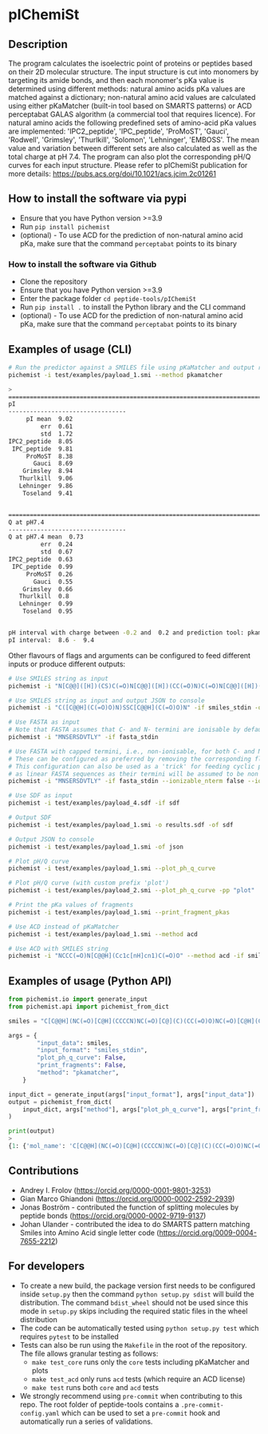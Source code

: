 # pIChemiSt

## Description
The program calculates the isoelectric point of proteins or peptides based on their 2D molecular structure. The input structure is cut into monomers by targeting its amide bonds, and then each monomer's pKa value is determined using different methods: natural amino acids pKa values are matched against a dictionary; non-natural amino acid values are calculated using either pKaMatcher (built-in tool based on SMARTS patterns) or ACD perceptabat GALAS algorithm (a commercial tool that requires licence). For natural amino acids the following predefined sets of amino-acid pKa values are implemented: 'IPC2_peptide', 'IPC_peptide', 'ProMoST', 'Gauci', 'Rodwell', 'Grimsley', 'Thurlkill', 'Solomon', 'Lehninger', 'EMBOSS'. The mean value and variation between different sets are also calculated as well as the total charge at pH 7.4. The program can also plot the corresponding pH/Q curves for each input structure. Please refer to pIChemiSt publication for more details: https://pubs.acs.org/doi/10.1021/acs.jcim.2c01261

## How to install the software via pypi
- Ensure that you have Python version >=3.9
- Run `pip install pichemist`
- (optional) - To use ACD for the prediction of non-natural amino acid pKa, make sure that the command `perceptabat` points to its binary

### How to install the software via Github
- Clone the repository
- Ensure that you have Python version >=3.9
- Enter the package folder `cd peptide-tools/pIChemiSt`
- Run `pip install .` to install the Python library and the CLI command
- (optional) - To use ACD for the prediction of non-natural amino acid pKa, make sure that the command `perceptabat` points to its binary

## Examples of usage (CLI)
```bash
# Run the predictor against a SMILES file using pKaMatcher and output results to console
pichemist -i test/examples/payload_1.smi --method pkamatcher

>
======================================================================================================================================================
pI
---------------------------------
     pI mean  9.02
         err  0.61
         std  1.72
IPC2_peptide  8.05
 IPC_peptide  9.81
     ProMoST  8.38
       Gauci  8.69
    Grimsley  8.94
   Thurlkill  9.06
   Lehninger  9.86
    Toseland  9.41


======================================================================================================================================================
Q at pH7.4
---------------------------------
Q at pH7.4 mean  0.73
         err  0.24
         std  0.67
IPC2_peptide  0.63
 IPC_peptide  0.99
     ProMoST  0.26
       Gauci  0.55
    Grimsley  0.66
   Thurlkill  0.8
   Lehninger  0.99
    Toseland  0.95


pH interval with charge between -0.2 and  0.2 and prediction tool: pkamatcher
pI interval:  8.6 -  9.4
```

Other flavours of flags and arguments can be configured to feed different inputs or produce different outputs:
```bash
# Use SMILES string as input
pichemist -i "N[C@@]([H])(CS)C(=O)N[C@@]([H])(CC(=O)N)C(=O)N[C@@]([H])(CS)C(=O)N[C@@]([H])(CC(=O)N)C(=O)O" -if smiles_stdin

# Use SMILES string as input and output JSON to console
pichemist -i "C([C@@H](C(=O)O)N)SSC[C@@H](C(=O)O)N" -if smiles_stdin -of json

# Use FASTA as input
# Note that FASTA assumes that C- and N- termini are ionisable by default
pichemist -i "MNSERSDVTLY" -if fasta_stdin

# Use FASTA with capped termini, i.e., non-ionisable, for both C- and N-.
# These can be configured as preferred by removing the corresponding flags.
# This configuration can also be used as a 'trick' for feeding cyclic peptides
# as linear FASTA sequences as their termini will be assumed to be non ionisable.
pichemist -i "MNSERSDVTLY" -if fasta_stdin --ionizable_nterm false --ionizable_cterm false

# Use SDF as input
pichemist -i test/examples/payload_4.sdf -if sdf

# Output SDF
pichemist -i test/examples/payload_1.smi -o results.sdf -of sdf

# Output JSON to console
pichemist -i test/examples/payload_1.smi -of json

# Plot pH/Q curve
pichemist -i test/examples/payload_1.smi --plot_ph_q_curve

# Plot pH/Q curve (with custom prefix 'plot')
pichemist -i test/examples/payload_2.smi --plot_ph_q_curve -pp "plot"

# Print the pKa values of fragments
pichemist -i test/examples/payload_1.smi --print_fragment_pkas

# Use ACD instead of pKaMatcher
pichemist -i test/examples/payload_1.smi --method acd

# Use ACD with SMILES string
pichemist -i "NCCC(=O)N[C@@H](Cc1c[nH]cn1)C(=O)O" --method acd -if smiles_stdin
```

## Examples of usage (Python API)
```python
from pichemist.io import generate_input
from pichemist.api import pichemist_from_dict

smiles = "C[C@@H](NC(=O)[C@H](CCCCN)NC(=O)[C@](C)(CC(=O)O)NC(=O)[C@H](CCCN)NC(=O)[C@@H](N)Cc1ccccc1)C(=O)O"

args = {
        "input_data": smiles,
        "input_format": "smiles_stdin",
        "plot_ph_q_curve": False,
        "print_fragments": False,
        "method": "pkamatcher",
    }

input_dict = generate_input(args["input_format"], args["input_data"])
output = pichemist_from_dict(
    input_dict, args["method"], args["plot_ph_q_curve"], args["print_fragments"]
)

print(output)
>
{1: {'mol_name': 'C[C@@H](NC(=O)[C@H](CCCCN)NC(=O)[C@](C)(CC(=O)O)NC(=O)[C@H](CCCN)NC(=O)[C@@H](N)Cc1ccccc1)C(=O)O', 'pI': {'IPC2_peptide': 8.046875, 'IPC_peptide': 9.8125, 'ProMoST': 8.375, 'Gauci': 8.6875, 'Grimsley': 8.9375, 'Thurlkill': 9.0625, 'Lehninger': 9.859375, 'Toseland': 9.40625, 'pI mean': 9.0234, 'std': 1.7216, 'err': 0.6087}, 'QpH7': {'IPC2_peptide': 0.6315, 'IPC_peptide': 0.9916, 'ProMoST': 0.2617, 'Gauci': 0.5541, 'Grimsley': 0.6645, 'Thurlkill': 0.7975, 'Lehninger': 0.9932, 'Toseland': 0.9516, 'Q at pH7.4 mean': 0.7307, 'std': 0.675, 'err': 0.2386}, 'pI_interval': (8.625, 9.3625), 'pI_interval_threshold': 0.2, 'pKa_set': 'IPC2_peptide'}}
```

## Contributions
- Andrey I. Frolov (https://orcid.org/0000-0001-9801-3253)
- Gian Marco Ghiandoni (https://orcid.org/0000-0002-2592-2939)
- Jonas Boström - contributed the function of splitting molecules by peptide bonds (https://orcid.org/0000-0002-9719-9137)
- Johan Ulander - contributed the idea to do SMARTS pattern matching Smiles into Amino Acid single letter code (https://orcid.org/0009-0004-7655-2212)

## For developers
- To create a new build, the package version first needs to be configured inside `setup.py` then the command `python setup.py sdist` will build the distribution. The command `bdist_wheel` should not be used since this mode in `setup.py` skips including the required static files in the wheel distribution
- The code can be automatically tested using `python setup.py test` which requires `pytest` to be installed
- Tests can also be run using the `Makefile` in the root of the repository. The file allows granular testing as follows:
  - `make test_core` runs only the `core` tests including pKaMatcher and plots
  - `make test_acd` only runs `acd` tests (which require an ACD license)
  - `make test` runs both `core` and `acd` tests
- We strongly recommend using `pre-commit` when contributing to this repo. The root folder of peptide-tools contains a `.pre-commit-config.yaml` which can be used to set a `pre-commit` hook and automatically run a series of validations. 
